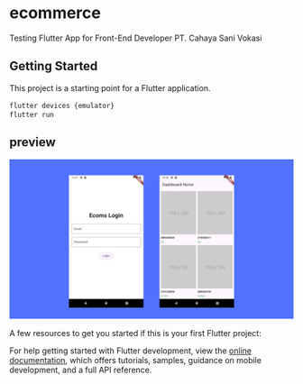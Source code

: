 # ecommerce

Testing Flutter App for Front-End Developer PT. Cahaya Sani Vokasi

## Getting Started

This project is a starting point for a Flutter application.

```
flutter devices {emulator}
flutter run
```

## preview
![enter image description here](https://github.com/itokun99/democommerce/blob/main/ss/ss.png?raw=true)

A few resources to get you started if this is your first Flutter project:

For help getting started with Flutter development, view the
[online documentation](https://docs.flutter.dev/), which offers tutorials,
samples, guidance on mobile development, and a full API reference.
